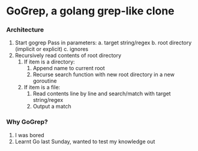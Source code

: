 # GoGrep, a golang grep-like clone

### Architecture
1. Start gogrep
    Pass in parameters:
      a. target string/regex
      b. root directory (implicit or explicit)
      c. ignores
2. Recursively read contents of root directory
   1. If item is a directory:
      1. Append name to current root 
      2. Recurse search function with new root directory in a new goroutine
   2. If item is a file:
      1. Read contents line by line and search/match with target string/regex
      2. Output a match
   
### Why GoGrep?
1. I was bored
2. Learnt Go last Sunday, wanted to test my knowledge out
